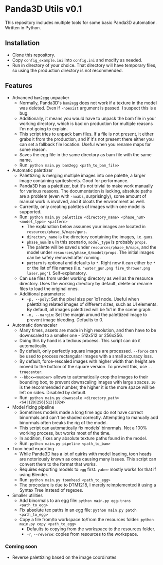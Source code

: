 # Panda3D Utils v0.1
 
This repository includes multiple tools for some basic Panda3D automation. Written in Python.

## Installation
* Clone this repository.
* Copy `config_example.ini` into `config.ini` and modify as needed.
* Run in directory of your choice. That directory will have temporary files, so
using the production directory is not recommended.

## Features
* Advanced `bam2egg` unpacker
  * Normally, Panda3D's `bam2egg` does not work if a texture in the model was deleted.
  Even if `-noexist` argument is passed. I suspect this is a bug.
  * Additionally, it means you would have to unpack the bam file in your working
  directory, which is bad on production for multiple reasons I'm not going to explain.
  * This script tries to unpack bam files. If a file is not present, it either grabs
  it from the production, and if it's not present there either you can set a fallback
  file location. Useful when you rename maps for some reason.
  * Saves the egg file in the same directory as bam file with the same name.
  * Run: `python main.py bam2egg <path_to_bam_file>`
* Automatic palettizer
  * Palettizing is merging multiple images into one palette, a larger image containing
  spritesheets. Good for performance.
  * Panda3D has a palettizer, but it's not trivial to make work manually for various
  reasons. The documentation is lacking, absolute paths are a problem (even with
  `-noabs`, surprisingly), some amount of manual work is involved, and it bloats
  the environment as well.
  * Currently, only creating palettes of images within one model is supported.
  * Run: `python main.py palettize <directory_name> <phase_num> <model_type> <pattern>`
    * The explanation below assumes your images are located in
    `resources/phase_6/maps/guns`.
    * `directory_name` is the directory containing the images, i.e. `guns`.
    * `phase_num` is `6` in this scenario, `model_type` is probably `props`.
    * The palette will be saved under `resources/phase_6/maps`,
    and the model under `resources/phase_6/model/props`. The initial images can be
    safely removed after running.
    * `pattern` is optional and defaults to `*`. Right now it can either be `*` or the
    list of file names (i.e. `"water_gun.png fire_thrower.png laser.png"`). Self-explanatory.
  * Can use files from under working directory as well as the resource
  directory. Uses the working directory by default, delete or rename files
  to load the original ones.
  * Additional parameters:
    * `-p, --poly`: Set the pixel size per 1x1 node. Useful when palettizing related
    images of different sizes, such as UI elements. By default, all images palettized
    will be 1x1 in the scene graph.
    * `-m, --margin`: Set the margin around the palettized image to prevent image
    bleeding. Defaults to 0.
* Automatic downscaler
  * Many times, assets are made in high resolution, and then have to be downscaled to
  a smaller one - 512x512 or 256x256.
  * Doing this by hand is a tedious process. This script can do it automatically.
  * By default, only perfectly square images are processed. `--force` can be used to
  process rectangular images with a small accuracy loss.
  * By default, force-rescaled images with higher width than height are moved to
  the bottom of the square version. To prevent this, use `--truecenter`.
  * `--bbox=<number>` allows to automatically crop the images to their bounding box,
  to prevent downscaling images with large spaces. `10` is the recommended number,
  the higher it is the more space will be left on sides. Disabled by default.
  * Run: `python main.py downscale <directory_path> <64|128|256|512|1024>`
* Model fixing pipeline
  * Sometimes models made a long time ago do not have correct binormals and can't be shaded
  correctly. Attempting to manually add binormals often breaks the rig of the model.
  * This script can automatically fix models' binormals. Not a 100% working process,
  but works most of the time.
  * In addition, fixes any absolute texture paths found in the model.
  * Run: `python main.py pipeline <path_to_bam>`
* Toon head exporting
  * While Panda3D has a lot of quirks with model loading, toon heads are notoriously
  known as ones causing many issues. This script can convert them to the format that works.
  * Requires exporting models to `egg` first. `yabee` mostly works for that if using Blender.
  * Run: `python main.py toonhead <path_to_egg>`
  * The procedure is due to DTM1218, I merely reimplemented it using a Syntax Tree 
  instead of regexes.
* Smaller utilities
  * Add binormals to an egg file: `python main.py egg-trans <path_to_egg>`
  * Fix absolute tex paths in an egg file: `python main.py patch <path_to_egg>`
  * Copy a file from/to workspace to/from the resources folder: `python main.py copy <path_to_egg>`
    * Defaults to copying from the workspace to the resources folder. 
    * `-r`, `--reverse`: copies from resources to the workspace.

### Coming soon
* Reverse palettizing based on the image coordinates